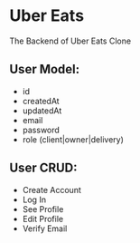 # Uber Eats

The Backend of Uber Eats Clone

## User Model:

- id
- createdAt
- updatedAt
- email
- password
- role (client|owner|delivery)

## User CRUD:

- Create Account
- Log In
- See Profile
- Edit Profile
- Verify Email
